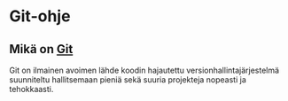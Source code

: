 # Git-ohje

## Mikä on [Git](https://git-scm.com/)
Git on ilmainen avoimen lähde koodin hajautettu versionhallintajärjestelmä suunniteltu hallitsemaan pieniä sekä suuria projekteja nopeasti ja tehokkaasti.
